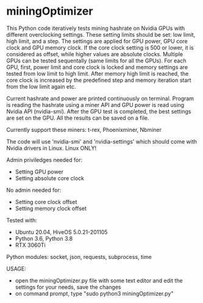 # miningOptimizer

This Python code iteratively tests mining hashrate on Nvidia GPUs with different overclocking settings. These setting limits should be set: low limit, high limit, and a step. The settings are applied for GPU power, GPU core clock and GPU memory clock. If the core clock setting is 500 or lower, it is considered as offset, while higher values are absolute clocks. Multiple GPUs can be tested sequentally (same limits for all the GPUs). For each GPU, first, power limit and core clock is locked and memory settings are tested from low limit to high limit. After memory high limit is reached, the core clock is increased by the predefined step and memory iteration start from the low limit again etc.

Current hashrate and power are printed continuously on terminal. Program is reading the hashrate using a miner API and GPU power is read using Nvidia API (nvidia-smi). After the GPU test is completed, the best settings are set on the GPU. All the results can be saved on a file.

Currently support these miners: t-rex, Phoenixminer, Nbminer

The code will use 'nvidia-smi' and 'nvidia-settings' which should come with Nvidia drivers in Linux. Linux ONLY!

Admin priviledges needed for:
 - Setting GPU power
 - Setting absolute core clock

No admin needed for:
 - Setting core clock offset
 - Setting memory clock offset

Tested with:
- Ubuntu 20.04, HiveOS 5.0.21-201105
- Python 3.6, Python 3.8
- RTX 3060Ti

Python modules:
socket, json, requests, subprocess, time

USAGE:
- open the miningOptimizer.py file with some text editor and edit the settings for your needs, save the changes
- on command prompt, type "sudo python3 miningOptimizer.py"
